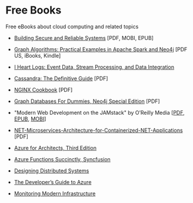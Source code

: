 # Free Books
Free eBooks about cloud computing and related topics

- [Building Secure and Reliable Systems](https://landing.google.com/sre/resources/foundationsandprinciples/srs-book/) [PDF, MOBI, EPUB]
- [Graph Algorithms: Practical Examples in Apache Spark and Neo4j](https://neo4j.com/graph-algorithms-book/) [PDF US, iBooks, Kindle]
- [I Heart Logs: Event Data, Stream Processing, and Data Integration](https://www.confluent.io/ebook/i-heart-logs-event-data-stream-processing-and-data-integration/)
- [Cassandra: The Definitive Guide](https://www.datastax.com/sites/default/files/content/ebook/2020-04/9781492079514%20%282%29.pdf) [PDF]
- [NGINX Cookbook](https://www.nginx.com/resources/library/complete-nginx-cookbook/) [PDF]
- [Graph Databases For Dummies, Neo4j Special Edition](https://go.neo4j.com/rs/710-RRC-335/images/Graph-Databases-For-Dummies.pdf) [PDF]
- "Modern Web Development on the JAMstack" by O’Reilly Media [[PDF](https://www.netlify.com/pdf/oreilly-modern-web-development-on-the-jamstack.pdf), [EPUB](https://www.netlify.com/epub/oreilly-modern-web-development-on-the-jamstack.epub), [MOBI](https://www.netlify.com/mobi/oreilly-modern-web-development-on-the-jamstack.mobi)]
- [NET-Microservices-Architecture-for-Containerized-NET-Applications](https://aka.ms/microservicesebook) [PDF]

- [Azure for Architects, Third Edition](https://azure.microsoft.com/en-us/resources/azure-for-architects/) 
- [Azure Functions Succinctly, Syncfusion](https://www.syncfusion.com/ebooks/azure-functions-succinctly) 
- [Designing Distributed Systems](https://azure.microsoft.com/en-us/resources/designing-distributed-systems/) 
- [The Developer’s Guide to Azure](https://azure.microsoft.com/en-us/campaigns/developer-guide/)
- [Monitoring Modern Infrastructure](https://www.datadoghq.com/ebook/monitoring-modern-infrastructure/) 
